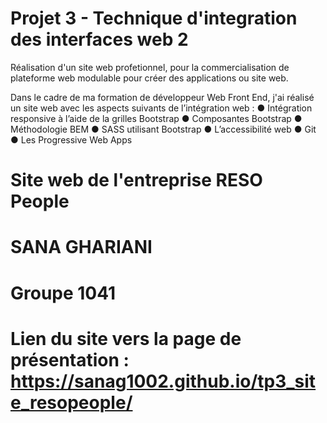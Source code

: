 # Projet 3 - Technique d'integration des interfaces web 2

Réalisation d'un site web profetionnel, pour la commercialisation de plateforme web modulable pour créer des applications ou site web.

Dans le cadre de ma formation de développeur Web Front End, j'ai réalisé un site web avec les aspects suivants de l’intégration web :
● Intégration responsive à l’aide de la grilles Bootstrap
● Composantes Bootstrap
● Méthodologie BEM
● SASS utilisant Bootstrap
● L’accessibilité web
● Git
● Les Progressive Web Apps

# Site web de l'entreprise RESO People 

# SANA GHARIANI 
# Groupe 1041

# Lien du site vers la page de présentation : https://sanag1002.github.io/tp3_site_resopeople/


